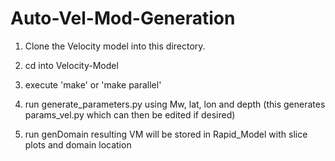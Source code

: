 # Auto-Vel-Mod-Generation

1) Clone the Velocity model into this directory.

2) cd into Velocity-Model

3) execute 'make' or 'make parallel'

4) run generate_parameters.py using Mw, lat, lon and depth (this generates params_vel.py which can then be edited if desired)

5) run genDomain resulting VM will be stored in Rapid_Model with slice plots and domain location
